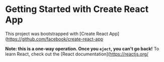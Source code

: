 # Getting Started with Create React App

This project was bootstrapped with [Create React App](https://github.com/facebook/create-react-app

**Note: this is a one-way operation. Once you `eject`, you can't go back!**
To learn React, check out the [React documentation](https://reactjs.org/